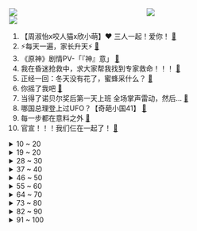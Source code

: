 <div >
	<a style="float:left;width:55%;" href = "https://github.com/anuraghazra/github-readme-stats">
	 <img src = "https://github-readme-stats.vercel.app/api?username=iuuuuuaena&theme=buefy&show_icons=true"/>
	</a>
	<a  style="float:right;width:45%" href = "https://github.com/anuraghazra/github-readme-stats">
	 <img  src="https://github-readme-stats.vercel.app/api/top-langs/?username=anuraghazra&layout=compact"/>
	</a>
	</div>

[![](https://img.shields.io/badge/jxd-@jxdgogogo.xyz-yellowgreen.svg)](https://www.jxdgogogo.xyz)<br>
1. 【周淑怡x咬人猫x欣小萌】❤️  三人一起！爱你！ [:link:](//www.bilibili.com/video/BV1GG4y1W7qr) <br>
2. ⚡每天一遍，家长升天⚡ [:link:](//www.bilibili.com/video/BV1924y1X7k4) <br>
3. 《原神》剧情PV-「『神』意」 [:link:](//www.bilibili.com/video/BV1hW4y1e7Kx) <br>
4. 我在昏迷抢救中，求大家帮我找到专家救命！！！ [:link:](//www.bilibili.com/video/BV11W4y1e7n5) <br>
5. 正经一回：冬天没有花了，蜜蜂采什么？ [:link:](//www.bilibili.com/video/BV1mG4y1W7Ea) <br>
6. 你摇了我吧 [:link:](//www.bilibili.com/video/BV1aV4y1N7n3) <br>
7. 当得了诺贝尔奖后第一天上班 全场掌声雷动，然后… [:link:](//www.bilibili.com/video/BV1yT411P7in) <br>
8. 哪国总理登上过UFO？【奇葩小国41】 [:link:](//www.bilibili.com/video/BV1YN4y1N76N) <br>
9. 每一步都在意料之外 [:link:](//www.bilibili.com/video/BV15B4y1E7Pf) <br>
10. 官宣！！！我们仨在一起了！ [:link:](//www.bilibili.com/video/BV1F8411x7Ku) <br>
<details>
<summary>10 ~ 20</summary>

11. 老妈还是一如既往的细心。 [:link:](//www.bilibili.com/video/BV1kd4y1q79c) <br>
12. 趁着国庆终于有机会到南昌好好旅游了，除了好好放松，当然也要狠狠记录啊！ [:link:](//www.bilibili.com/video/BV1F8411x7hQ) <br>
13. 我打了10000局排位，只为这一局的胜利！！ [:link:](//www.bilibili.com/video/BV1D8411s7ty) <br>
14. 惊慌矿工 [:link:](//www.bilibili.com/video/BV1Ut4y1F7Ja) <br>
15. 【RAY】不等了！我把MG风灵高达1/100提前做出来了【水星的魔女】 [:link:](//www.bilibili.com/video/BV17G411n7dj) <br>
16. 【非官方S12主题曲】-《天选》中国风燃曲为LPL加油！ [:link:](//www.bilibili.com/video/BV1Ad4y1B7BN) <br>
17. 这五个神器确实强大…… [:link:](//www.bilibili.com/video/BV1m841147N8) <br>
18. 我结婚以后，这些美少女就托付给你们了【阅片无数特别篇】 [:link:](//www.bilibili.com/video/BV1qe411j79j) <br>
19. 【赵文卓踢刀】我真的劝了卓哥好久才勉强答应我说：那这次就不放剑气了吧！ [:link:](//www.bilibili.com/video/BV1cP41177FL) <br>
</details>
<details>
<summary>19 ~ 20</summary>

20. 万万没想到啊！今年物理诺奖是量子纠缠啊，这太炸裂了啊！ [:link:](//www.bilibili.com/video/BV1nG4y1W7go) <br>
21. 有个社交恐惧症的朋友是什么体验！ [:link:](//www.bilibili.com/video/BV1aT411K78F) <br>
22. 三年之期已到，我要回异世界啦 [:link:](//www.bilibili.com/video/BV1We4y1n7kV) <br>
23. 外卖小哥：这是你点的啵啵奶茶哦！ [:link:](//www.bilibili.com/video/BV1BR4y197CT) <br>
24. 当我找了一堆up主重考科目二，公布成绩的时候我傻眼了… [:link:](//www.bilibili.com/video/BV1fG4y1W7dN) <br>
25. 《拯救大兵小亮》 [:link:](//www.bilibili.com/video/BV1LT411P71b) <br>
26. 地震腿吓软的网红猫找不到领养？还有人投毒？！！ [:link:](//www.bilibili.com/video/BV1yN4y1P7Vh) <br>
27. 我们已经是成熟的川渝四大美男了~ [:link:](//www.bilibili.com/video/BV11T411P7u8) <br>
28. 当你尝试将虚假广告做成游戏... [:link:](//www.bilibili.com/video/BV1Ue4y1H7ER) <br>
</details>
<details>
<summary>28 ~ 30</summary>

29. 和 牛 战 斧 天 花 板 [:link:](//www.bilibili.com/video/BV16e4y1r7LA) <br>
30. 除了追着牛啃，还有比《香菜牛肉》更简单的牛肉的做法了吗？ [:link:](//www.bilibili.com/video/BV1Mg411v7DL) <br>
31. 【潮王】我不信谁敢穿这样上街 [:link:](//www.bilibili.com/video/BV1Ye4y167oz) <br>
32. 秀男友界的天花板！！！ [:link:](//www.bilibili.com/video/BV1iT411P7uR) <br>
33. 还敢敲诈勒索，这波可还刑？ [:link:](//www.bilibili.com/video/BV1DP411E7Nm) <br>
34. 【warma】为了唱rap我咬到三次舌头 [:link:](//www.bilibili.com/video/BV1N24y197PX) <br>
35. 【时代少年团】《浅炸一下吧！》01：重新相聚的时刻 [:link:](//www.bilibili.com/video/BV1BT411P7k4) <br>
36. 《明日方舟》主题曲【淬火尘霾】开放 限时纪念活动宣传pv [:link:](//www.bilibili.com/video/BV19V4y1N7ZT) <br>
37. 今天在家造了一幢木别墅，实现了人生一个小目标，可是我老婆好像不太高兴？ [:link:](//www.bilibili.com/video/BV1AP411J7H7) <br>
</details>
<details>
<summary>37 ~ 40</summary>

38. 吃光就是我们公司的工作内容 [:link:](//www.bilibili.com/video/BV1JN4y1N7hk) <br>
39. 还是那个动画渣 [:link:](//www.bilibili.com/video/BV1Gt4y1A7HN) <br>
40. 汤姆家到底多有钱？贫穷限制了我的想象！ [:link:](//www.bilibili.com/video/BV1Rg411a7x8) <br>
41. 「纵享丝滑 x 史诗」4.0——Hardstyle [:link:](//www.bilibili.com/video/BV1YW4y1e7oe) <br>
42. 赛诺cv连麦抽卡！提纳里cv：我要抽的是赛诺！儿子你怎么来了？#15 [:link:](//www.bilibili.com/video/BV1FD4y1y7EG) <br>
43. 《 满 级 人 类 的 假 期 运 动》 [:link:](//www.bilibili.com/video/BV1aG4y1W7jq) <br>
44. 都20多岁了，在学校里穿的成熟一点.... [:link:](//www.bilibili.com/video/BV1ZG411J7NF) <br>
45. 【原神手帐书】在我生日那天，她送了我一本她亲手做的书(┯_┯) [:link:](//www.bilibili.com/video/BV1zT411K7yJ) <br>
46. 把3个emoji放在一起又能变身美少女！？ [:link:](//www.bilibili.com/video/BV128411s7iQ) <br>
</details>
<details>
<summary>46 ~ 50</summary>

47. 服务员:正方形？ [:link:](//www.bilibili.com/video/BV17N4y1N7NR) <br>
48. 今儿去打卡拉斯维加斯一家美式薯条餐厅！你们觉得这100刀花的值吗？ [:link:](//www.bilibili.com/video/BV1TT411P7Bo) <br>
49. 【手控】买到了这个手套 浅仿一下这个手 [:link:](//www.bilibili.com/video/BV1x14y187WW) <br>
50. 热恋冰激凌- 程Yooooo [:link:](//www.bilibili.com/video/BV1D24y1X7TV) <br>
51. 躲闪摇!但是二次元 [:link:](//www.bilibili.com/video/BV1jT411P7d1) <br>
52. 🐶行不行啊！细狗🐶 [:link:](//www.bilibili.com/video/BV1tB4y1E7ZF) <br>
53. 红墙下的南风 [:link:](//www.bilibili.com/video/BV1614y1a714) <br>
54. 一键变美图的宝藏滤镜，妈妈再也不用担心我不会p图了 [:link:](//www.bilibili.com/video/BV1ze4y1r736) <br>
55. 你们宿舍是个核电站是吧！ [:link:](//www.bilibili.com/video/BV1724y1d7y3) <br>
</details>
<details>
<summary>55 ~ 60</summary>

56. 中文系小伙走火入魔，在洛河里背诵《洛神赋》 [:link:](//www.bilibili.com/video/BV1HN4y1N7w5) <br>
57. 【十月霸权】转生成为魔剑亚托克斯~暗裔的奇妙冒险（第一集） [:link:](//www.bilibili.com/video/BV1MG4y1s79t) <br>
58. 四周年快乐💕从大学到现在 [:link:](//www.bilibili.com/video/BV1LD4y1y7Qi) <br>
59. 1000个史诗皮肤秘宝能开出什么 [:link:](//www.bilibili.com/video/BV1pe4y1z7XR) <br>
60. 又是载歌载舞的一天～ [:link:](//www.bilibili.com/video/BV1vG4y1W7Wb) <br>
61. 高考语文134的积累本|学习方法分享|高三的语文学习经验 [:link:](//www.bilibili.com/video/BV1Qe4y1B795) <br>
62. 当代顶级替身文学，莫言帮余华签名，哈哈哈哈哈哈笑死 [:link:](//www.bilibili.com/video/BV1q8411s7g4) <br>
63. ⚡擦 大 哥⚡ [:link:](//www.bilibili.com/video/BV1se4y1n7pV) <br>
64. 脸大必看‼️阔面明星都靠《新中式思路》变美！ [:link:](//www.bilibili.com/video/BV1NN4y1N7KZ) <br>
</details>
<details>
<summary>64 ~ 70</summary>

65. [菊草TOON] 被兽人奴隶抓住的贵族 [:link:](//www.bilibili.com/video/BV13e4y167B3) <br>
66. 《    无    缝    衔    接    》 [:link:](//www.bilibili.com/video/BV15T411P7VK) <br>
67. 真 假 养 猪 流 [:link:](//www.bilibili.com/video/BV1rP411n7Vk) <br>
68. 捡到一只黑猫警长 [:link:](//www.bilibili.com/video/BV19d4y1q7RE) <br>
69. 谢谢大家的支持，结果已经定好了。 [:link:](//www.bilibili.com/video/BV1YP411E7DB) <br>
70. 当整个世界竖了过来?需要赚钱获得神秘道具 如何生存？我的世界 [:link:](//www.bilibili.com/video/BV1cg411v7x7) <br>
71. 贫穷限制了我的想象 [:link:](//www.bilibili.com/video/BV1vt4y1c73V) <br>
72. 所以这波吃到天使大招的土龙，会有多帅？ [:link:](//www.bilibili.com/video/BV17N4y1A7cd) <br>
73. 基本不等式，解题靠运气？来学核心思想！ [:link:](//www.bilibili.com/video/BV1FR4y1o7J8) <br>
</details>
<details>
<summary>73 ~ 80</summary>

74. 原来极致的BE美学都在语文书上 | 写满了生离死别，悲欢离合！ [:link:](//www.bilibili.com/video/BV1Re4y1B7Qk) <br>
75. “有些小东西天生就是来治愈你的！ ！” [:link:](//www.bilibili.com/video/BV1ZB4y1L7bn) <br>
76. 河南的冬天可以是10月份 [:link:](//www.bilibili.com/video/BV1sd4y1B7fA) <br>
77. 20万账号都敢找回！眼皮子底下作案！国庆七天进去过吧！ [:link:](//www.bilibili.com/video/BV1Rd4y1q7Ns) <br>
78. 本地帮会太有礼貌！香港古惑仔带老婆来海南做客，漠叔买车票送站。 [:link:](//www.bilibili.com/video/BV1HV4y1K7iZ) <br>
79. 野 外 鸡 本 功 训 练 [:link:](//www.bilibili.com/video/BV1ce4y1p7Gy) <br>
80. 顾客：今天的柠檬茶好拴啊 [:link:](//www.bilibili.com/video/BV13G4y1W7uR) <br>
81. “如果在运动会开幕式让校领导发现我们是ikun还跳叮叮当当的话人生就结束了吧............” [:link:](//www.bilibili.com/video/BV1Md4y1B7Qy) <br>
82. 【日常】诗朗诵《只因你太美》 [:link:](//www.bilibili.com/video/BV1y14y187oz) <br>
</details>
<details>
<summary>82 ~ 90</summary>

83. 偶尔吃的泡面才好吃 [:link:](//www.bilibili.com/video/BV1tN4y1N7Dn) <br>
84. 国庆第二天，给大家普及一个知识 [:link:](//www.bilibili.com/video/BV16V4y1N7jn) <br>
85. 东 北 李 普 西 大 夫【重返金银岛】 [:link:](//www.bilibili.com/video/BV1qG4y1W7TQ) <br>
86. ［sad cat dance/灵能百分百］灵幻的sad "fox"dance [:link:](//www.bilibili.com/video/BV16t4y1F75v) <br>
87. 我的天，手皮都撕开了吗？液态乳液还能这么玩，节目效果拉满 [:link:](//www.bilibili.com/video/BV1rD4y1C719) <br>
88. 臣 妾 要 告 发 [:link:](//www.bilibili.com/video/BV1mD4y1C74T) <br>
89. 死 了 都 要 只 因 [:link:](//www.bilibili.com/video/BV1SB4y1L7hk) <br>
90. 父 慈 子 笑 [:link:](//www.bilibili.com/video/BV1Le4y1z7Lr) <br>
91. 自助餐仨战士把厨师累坏了！ [:link:](//www.bilibili.com/video/BV1a14y187a6) <br>
</details>
<details>
<summary>91 ~ 100</summary>

92. 800W粉丝UP主开什么车？小潮院长新车首秀！ [:link:](//www.bilibili.com/video/BV1vR4y197mZ) <br>
93. 涩琪Solo出道曲28 Reasons MV公开 [:link:](//www.bilibili.com/video/BV1Bt4y1F7ii) <br>
94. 教科书级别的煎饼果子！！光看过程都觉得治愈！ [:link:](//www.bilibili.com/video/BV1nW4y1n7kp) <br>
95. 【 晚上几点出门可以遇到这样的小荠呢？】 [:link:](//www.bilibili.com/video/BV19D4y1C7Ce) <br>
96. 真讽刺！前任草神透支力量拯救了沙漠子民，却被他们痛恨了数千年！ [:link:](//www.bilibili.com/video/BV1DP411E7CZ) <br>
97. “你这是在玩火喔～” [:link:](//www.bilibili.com/video/BV1xD4y117Nr) <br>
98. 张翰力荐！动画神作《你很拽啊？》 [:link:](//www.bilibili.com/video/BV1Ce4y1B7gY) <br>
99. 第一次去陌生up主家，几次差点流泪，还好都忍住了！！！ [:link:](//www.bilibili.com/video/BV1Q8411s785) <br>
100. 物业大哥搭讪富二代女大学生业主？难说！【慧小媛】 [:link:](//www.bilibili.com/video/BV1gP41177jx) <br>
</details>
